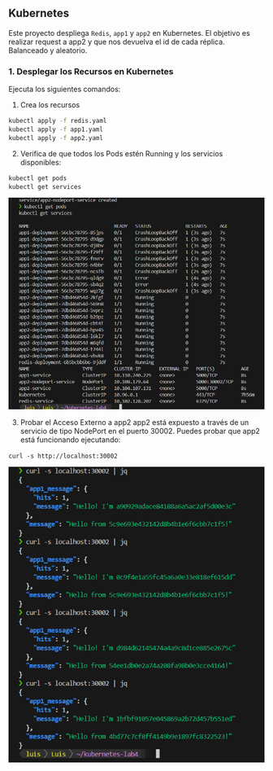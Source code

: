 ## Kubernetes

Este proyecto despliega `Redis`, `app1` y `app2` en Kubernetes. El objetivo es realizar request a app2 y que nos devuelva el id de cada réplica. Balanceado y aleatorio.


### 1. Desplegar los Recursos en Kubernetes

Ejecuta los siguientes comandos:

1. Crea los recursos

```bash
kubectl apply -f redis.yaml
kubectl apply -f app1.yaml
kubectl apply -f app2.yaml 
```

2. Verifica de que todos los Pods estén Running y los servicios disponibles:

```bash
kubectl get pods
kubectl get services
```
![example](/Sprint6/Lab4/kubernetes-lab4/src/1.png)

3. Probar el Acceso Externo a app2
app2 está expuesto a través de un servicio de tipo NodePort en el puerto 30002. Puedes probar que app2 está funcionando ejecutando:


`curl -s http://localhost:30002`

![example](/Sprint6/Lab4/kubernetes-lab4/src/2.png)